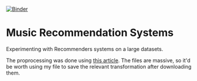 
[![Binder](https://mybinder.org/badge_logo.svg)](https://mybinder.org/v2/gh/MrFlygerian/MusicRecommender/master)


# Music Recommendation Systems
Experimenting with Recommenders systems on a large datasets.

The proprocessing was done using [this article](https://towardsdatascience.com/how-to-build-a-simple-song-recommender-296fcbc8c85). The files are massive, so it'd be worth using my file to save the relevant transformation after downloading them.
